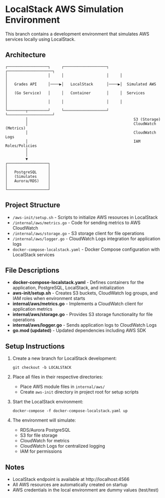 # LocalStack AWS Simulation Environment

This branch contains a development environment that simulates AWS services locally using LocalStack.

## Architecture

```
┌──────────────────┐     ┌───────────────────┐     ┌────────────────────┐
│                  │     │                   │     │                    │
│   Grades API     │────▶│   LocalStack      │────▶│  Simulated AWS     │
│   (Go Service)   │     │   Container       │     │  Services          │
│                  │     │                   │     │                    │
└────────┬─────────┘     └───────────────────┘     └────────────────────┘
         │                                               S3 (Storage)
         │                                               CloudWatch (Metrics)
         │                                               CloudWatch Logs
         │                                               IAM Roles/Policies
         │
         │
         ▼
┌──────────────────┐
│                  │
│   PostgreSQL     │
│   (Simulates     │
│   Aurora/RDS)    │
│                  │
└──────────────────┘
```

## Project Structure

- `/aws-init/setup.sh` - Scripts to initialize AWS resources in LocalStack
- `/internal/aws/metrics.go` - Code for sending metrics to AWS CloudWatch
- `/internal/aws/storage.go` - S3 storage client for file operations
- `/internal/aws/logger.go` - CloudWatch Logs integration for application logs
- `docker-compose-localstack.yaml` - Docker Compose configuration with LocalStack services

## File Descriptions

- **docker-compose-localstack.yaml** - Defines containers for the application, PostgreSQL, LocalStack, and initialization
- **aws-init/setup.sh** - Creates S3 buckets, CloudWatch log groups, and IAM roles when environment starts
- **internal/aws/metrics.go** - Implements a CloudWatch client for application metrics
- **internal/aws/storage.go** - Provides S3 storage functionality for file operations
- **internal/aws/logger.go** - Sends application logs to CloudWatch Logs
- **go.mod (updated)** - Updated dependencies including AWS SDK

## Setup Instructions

1. Create a new branch for LocalStack development:
   ```
   git checkout -b LOCALSTACK
   ```

2. Place all files in their respective directories:
    - Place AWS module files in `internal/aws/`
    - Create `aws-init` directory in project root for setup scripts

3. Start the LocalStack environment:
   ```
   docker-compose -f docker-compose-localstack.yaml up
   ```

4. The environment will simulate:
    - RDS/Aurora PostgreSQL
    - S3 for file storage
    - CloudWatch for metrics
    - CloudWatch Logs for centralized logging
    - IAM for permissions

## Notes

- LocalStack endpoint is available at http://localhost:4566
- All AWS resources are automatically created on startup
- AWS credentials in the local environment are dummy values (test/test)